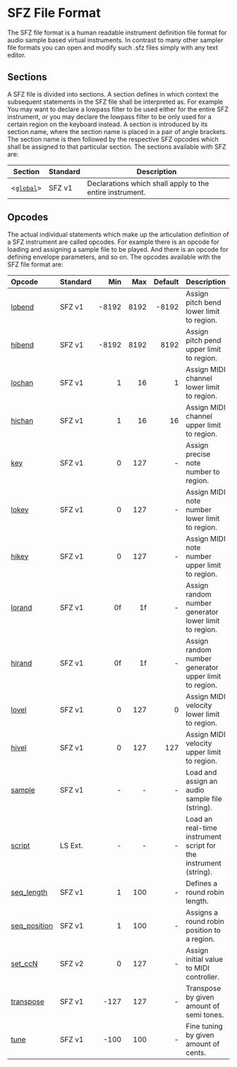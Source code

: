 # SFZ File Format

The SFZ file format is a human readable instrument definition file format for
audio sample based virtual instruments. In contrast to many other sampler file
formats you can open and modify such .sfz files simply with any text editor.

## Sections

A SFZ file is divided into sections. A section defines in which context the
subsequent statements in the SFZ file shall be interpreted as. For example You
may want to declare a lowpass filter to be used either for the entire SFZ
instrument, or you may declare the lowpass filter to be only used for a certain
region on the keyboard instead. A section is introduced by its section name,
where the section name is placed in a pair of angle brackets. The section name
is then followed by the respective SFZ opcodes which shall be assigned to that
particular section. The sections available with SFZ are:

| Section                      | Standard | Description
| ---------------------------- | -------- | -----------
| <[`global`](section/global)> | SFZ v1   | Declarations which shall apply to the entire instrument.

## Opcodes

The actual individual statements which make up the articulation definition of a
SFZ instrument are called opcodes. For example there is an opcode for loading and
assigning a sample file to be played. And there is an opcode for defining envelope
parameters, and so on. The opcodes available with the SFZ file format are:

| Opcode                              | Standard |   Min |   Max | Default | Description
| :---                                | :---     |  ---: |  ---: |    ---: | :---
| [lobend](opcode/lobend)             | SFZ v1   | -8192 |  8192 |   -8192 | Assign pitch bend lower limit to region.
| [hibend](opcode/hibend)             | SFZ v1   | -8192 |  8192 |    8192 | Assign pitch pend upper limit to region.
| [lochan](opcode/lochan)             | SFZ v1   |     1 |    16 |       1 | Assign MIDI channel lower limit to region.
| [hichan](opcode/hichan)             | SFZ v1   |     1 |    16 |      16 | Assign MIDI channel upper limit to region.
| [key](opcode/key)                   | SFZ v1   |     0 |   127 |       - | Assign precise note number to region.
| [lokey](opcode/lokey)               | SFZ v1   |     0 |   127 |       - | Assign MIDI note number lower limit to region.
| [hikey](opcode/hikey)               | SFZ v1   |     0 |   127 |       - | Assign MIDI note number upper limit to region.
| [lorand](opcode/lorand)             | SFZ v1   |    0f |    1f |       - | Assign random number generator lower limit to region.
| [hirand](opcode/hirand)             | SFZ v1   |    0f |    1f |       - | Assign random number generator upper limit to region.
| [lovel](opcode/lovel)               | SFZ v1   |     0 |   127 |       0 | Assign MIDI velocity lower limit to region.
| [hivel](opcode/hivel)               | SFZ v1   |     0 |   127 |     127 | Assign MIDI velocity upper limit to region.
| [sample](opcode/sample)             | SFZ v1   |     - |     - |       - | Load and assign an audio sample file (string).
| [script](opcode/script)             | LS Ext.  |     - |     - |       - | Load an real-time instrument script for the instrument (string).
| [seq_length](opcode/seq_length)     | SFZ v1   |     1 |   100 |       - | Defines a round robin length.
| [seq_position](opcode/seq_position) | SFZ v1   |     1 |   100 |       - | Assigns a round robin position to a region.
| [set_ccN](opcode/set_ccn)           | SFZ v2   |     0 |   127 |       - | Assign initial value to MIDI controller.
| [transpose](opcode/transpose)       | SFZ v1   |  -127 |   127 |       - | Transpose by given amount of semi tones.
| [tune](opcode/tune)                 | SFZ v1   |  -100 |   100 |       - | Fine tuning by given amount of cents.
